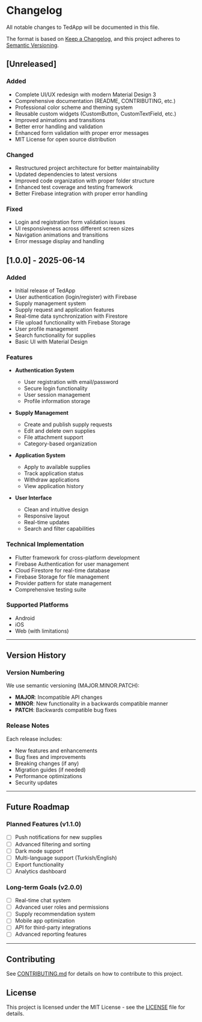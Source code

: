 # Changelog

All notable changes to TedApp will be documented in this file.

The format is based on [Keep a Changelog](https://keepachangelog.com/en/1.0.0/),
and this project adheres to [Semantic Versioning](https://semver.org/spec/v2.0.0.html).

## [Unreleased]

### Added

- Complete UI/UX redesign with modern Material Design 3
- Comprehensive documentation (README, CONTRIBUTING, etc.)
- Professional color scheme and theming system
- Reusable custom widgets (CustomButton, CustomTextField, etc.)
- Improved animations and transitions
- Better error handling and validation
- Enhanced form validation with proper error messages
- MIT License for open source distribution

### Changed

- Restructured project architecture for better maintainability
- Updated dependencies to latest versions
- Improved code organization with proper folder structure
- Enhanced test coverage and testing framework
- Better Firebase integration with proper error handling

### Fixed

- Login and registration form validation issues
- UI responsiveness across different screen sizes
- Navigation animations and transitions
- Error message display and handling

## [1.0.0] - 2025-06-14

### Added

- Initial release of TedApp
- User authentication (login/register) with Firebase
- Supply management system
- Supply request and application features
- Real-time data synchronization with Firestore
- File upload functionality with Firebase Storage
- User profile management
- Search functionality for supplies
- Basic UI with Material Design

### Features

- **Authentication System**
  - User registration with email/password
  - Secure login functionality
  - User session management
  - Profile information storage

- **Supply Management**
  - Create and publish supply requests
  - Edit and delete own supplies
  - File attachment support
  - Category-based organization

- **Application System**
  - Apply to available supplies
  - Track application status
  - Withdraw applications
  - View application history

- **User Interface**
  - Clean and intuitive design
  - Responsive layout
  - Real-time updates
  - Search and filter capabilities

### Technical Implementation

- Flutter framework for cross-platform development
- Firebase Authentication for user management
- Cloud Firestore for real-time database
- Firebase Storage for file management
- Provider pattern for state management
- Comprehensive testing suite

### Supported Platforms

- Android
- iOS
- Web (with limitations)

---

## Version History

### Version Numbering

We use semantic versioning (MAJOR.MINOR.PATCH):

- **MAJOR**: Incompatible API changes
- **MINOR**: New functionality in a backwards compatible manner
- **PATCH**: Backwards compatible bug fixes

### Release Notes

Each release includes:

- New features and enhancements
- Bug fixes and improvements
- Breaking changes (if any)
- Migration guides (if needed)
- Performance optimizations
- Security updates

---

## Future Roadmap

### Planned Features (v1.1.0)

- [ ] Push notifications for new supplies
- [ ] Advanced filtering and sorting
- [ ] Dark mode support
- [ ] Multi-language support (Turkish/English)
- [ ] Export functionality
- [ ] Analytics dashboard

### Long-term Goals (v2.0.0)

- [ ] Real-time chat system
- [ ] Advanced user roles and permissions
- [ ] Supply recommendation system
- [ ] Mobile app optimization
- [ ] API for third-party integrations
- [ ] Advanced reporting features

---

## Contributing

See [CONTRIBUTING.md](CONTRIBUTING.md) for details on how to contribute to this project.

## License

This project is licensed under the MIT License - see the [LICENSE](LICENSE) file for details.
